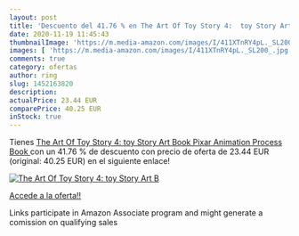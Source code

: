 ```yaml
---
layout: post
title: 'Descuento del 41.76 % en The Art Of Toy Story 4:  toy Story Art B'
date: 2020-11-19 11:45:43
thumbnailImage: 'https://m.media-amazon.com/images/I/411XTnRY4pL._SL200_.jpg'
images: [ 'https://m.media-amazon.com/images/I/411XTnRY4pL._SL200_.jpg' ]
comments: true
category: ofertas
author: ring
slug: 1452163820
description:
actualPrice: 23.44 EUR
comparePrice: 40.25 EUR
inStock: true
---
```


Tienes [The Art Of Toy Story 4:  toy Story Art Book  Pixar Animation Process Book ](https://www.amazon.es/dp/1452163820/?tag=tolees-21) con un 41.76 % de descuento con precio de oferta de 23.44 EUR (original: 40.25 EUR) en el siguiente enlace!

[![The Art Of Toy Story 4:  toy Story Art B](https://m.media-amazon.com/images/I/411XTnRY4pL._SL200_.jpg)](https://www.amazon.es/dp/1452163820/?tag=tolees-21)

[Accede a la oferta!!](https://www.amazon.es/dp/1452163820/?tag=tolees-21)

Links participate in Amazon Associate program and might generate a comission on qualifying sales


